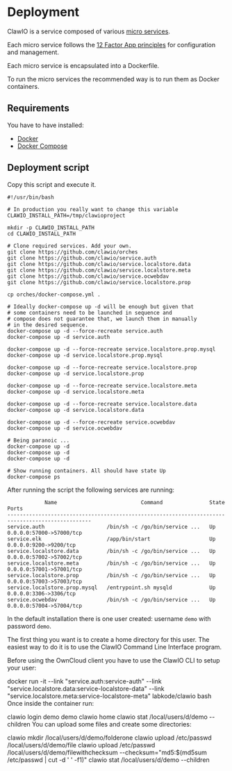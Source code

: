 # Deployment

ClawIO is a service composed of various [micro services](http://martinfowler.com/articles/microservices.html).


Each micro service follows the [12 Factor App principles](http://12factor.net/) for configuration and management.

Each micro service is encapsulated into a Dockerfile.

To run the micro services the recommended way is to run them as Docker containers.

## Requirements
You have to have installed:

* [Docker](http://docs.docker.com/)
* [Docker Compose](http://docs.docker.com/compose/install/)



## Deployment script

Copy this script and execute it.

```
#!/usr/bin/bash

# In production you really want to change this variable 
CLAWIO_INSTALL_PATH=/tmp/clawioproject

mkdir -p CLAWIO_INSTALL_PATH
cd CLAWIO_INSTALL_PATH

# Clone required services. Add your own.
git clone https://github.com/clawio/orches
git clone https://github.com/clawio/service.auth
git clone https://github.com/clawio/service.localstore.data
git clone https://github.com/clawio/service.localstore.meta
git clone https://github.com/clawio/service.ocwebdav
git clone https://github.com/clawio/service.localstore.prop

cp orches/docker-compose.yml .

# Ideally docker-compose up -d will be enough but given that
# some containers need to be launched in sequence and 
# compose does not guarantee that, we launch them in manually
# in the desired sequence.
docker-compose up -d --force-recreate service.auth
docker-compose up -d service.auth

docker-compose up -d --force-recreate service.localstore.prop.mysql
docker-compose up -d service.localstore.prop.mysql

docker-compose up -d --force-recreate service.localstore.prop
docker-compose up -d service.localstore.prop

docker-compose up -d --force-recreate service.localstore.meta
docker-compose up -d service.localstore.meta

docker-compose up -d --force-recreate service.localstore.data
docker-compose up -d service.localstore.data

docker-compose up -d --force-recreate service.ocwebdav
docker-compose up -d service.ocwebdav

# Being paranoic ...
docker-compose up -d
docker-compose up -d
docker-compose up -d

# Show running containers. All should have state Up
docker-compose ps

```

After running the script the following services are running:


```
            Name                           Command               State            Ports
-------------------------------------------------------------------------------------------------
service.auth                    /bin/sh -c /go/bin/service ...   Up      0.0.0.0:57000->57000/tcp
service.elk                     /app/bin/start                   Up      0.0.0.0:9200->9200/tcp
service.localstore.data         /bin/sh -c /go/bin/service ...   Up      0.0.0.0:57002->57002/tcp
service.localstore.meta         /bin/sh -c /go/bin/service ...   Up      0.0.0.0:57001->57001/tcp
service.localstore.prop         /bin/sh -c /go/bin/service ...   Up      0.0.0.0:57003->57003/tcp
service.localstore.prop.mysql   /entrypoint.sh mysqld            Up      0.0.0.0:3306->3306/tcp
service.ocwebdav                /bin/sh -c /go/bin/service ...   Up      0.0.0.0:57004->57004/tcp
```

In the default installation there is one user created: username `demo` with password `demo`.

The first thing you want is to create a home directory for this user. The easiest way to do it is to use the ClawIO Command Line Interface program.

Before using the OwnCloud client you have to use the ClawIO CLI to setup your user:

 docker run -it --link "service.auth:service-auth" --link "service.localstore.data:service-localstore-data" --link "service.localstore.meta:service-localstore-meta" labkode/clawio bash
Once inside the container run:

clawio login demo demo
clawio home
clawio stat /local/users/d/demo --children
You can upload some files and create some directories:

clawio mkdir /local/users/d/demo/folderone
clawio upload /etc/passwd /local/users/d/demo/file
clawio upload /etc/passwd /local/users/d/demo/filewithchecksum --checksum="md5:$(md5sum /etc/passwd | cut -d ' ' -f1)"
clawio stat /local/users/d/demo --children
